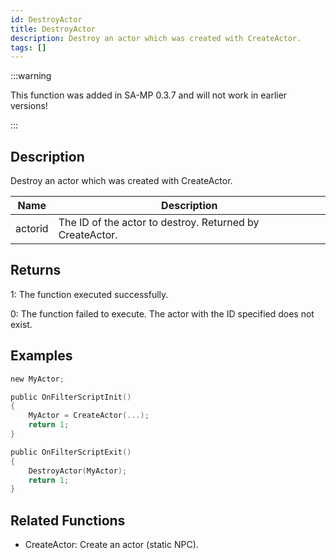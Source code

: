 ```yaml
---
id: DestroyActor
title: DestroyActor
description: Destroy an actor which was created with CreateActor.
tags: []
---
```


:::warning

This function was added in SA-MP 0.3.7 and will not work in earlier versions!

:::

## Description

Destroy an actor which was created with CreateActor.

| Name    | Description                                              |
| ------- | -------------------------------------------------------- |
| actorid | The ID of the actor to destroy. Returned by CreateActor. |

## Returns

1: The function executed successfully.

0: The function failed to execute. The actor with the ID specified does not exist.

## Examples

```c
new MyActor;

public OnFilterScriptInit()
{
    MyActor = CreateActor(...);
    return 1;
}

public OnFilterScriptExit()
{
    DestroyActor(MyActor);
    return 1;
}
```

## Related Functions

- CreateActor: Create an actor (static NPC).
